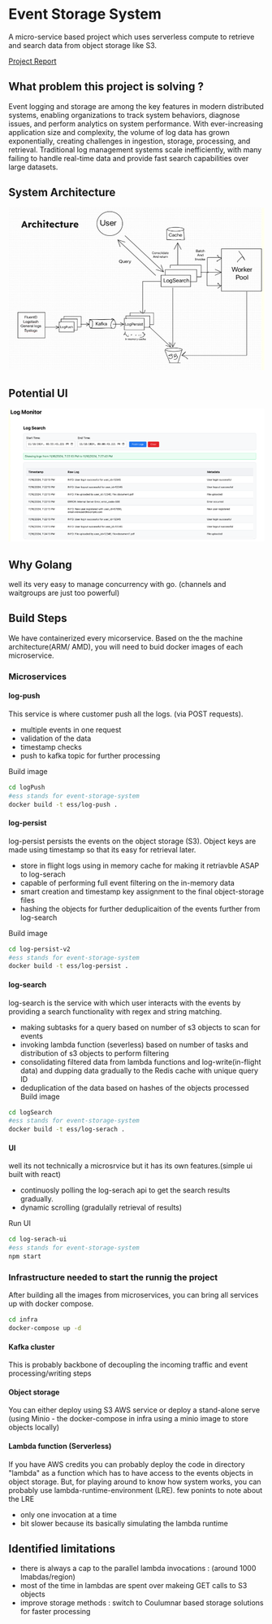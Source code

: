 # Event Storage System
A micro-service based project which uses serverless compute to retrieve and search data from object storage like S3.

[Project Report](https://drive.google.com/file/d/1XUzXbl59cbNiDq2CCOysHPKWMzEyuUAa/view?usp=sharing)

## What problem this project is solving ?
Event logging and storage are among the key features in modern distributed systems, enabling organizations to track system behaviors, diagnose issues, and perform analytics on system performance. With ever-increasing application size and complexity, the volume of log data has grown exponentially, creating challenges in ingestion, storage, processing, and retrieval. Traditional log management systems scale inefficiently, with many failing to handle real-time data and provide fast search capabilities over large datasets.

## System Architecture
![System Architecture](docs/architecture.png)

## Potential UI 
![UI](docs/ui1.png)

## Why Golang
well its very easy to manage concurrency with go. (channels and waitgroups are just too powerful)
## Build Steps

We have containerized every micorservice. Based on the the machine architecture(ARM/ AMD), you will need to buid docker images of each microservice.

### Microservices

#### log-push
This service is where customer push all the logs. (via POST requests). 
- multiple events in one request
- validation of the data
- timestamp checks
- push to kafka topic for further processing

Build image 
```bash
cd logPush
#ess stands for event-storage-system
docker build -t ess/log-push .
```

#### log-persist
log-persist persists the events on the object storage (S3). Object keys are made using timestamp so that its easy for retrieval later.
- store in flight logs using in memory cache for making it retriavble ASAP to log-serach
- capable of performing full event filtering on the in-memory data
- smart creation and timestamp key assignment to the final object-storage files
- hashing the objects for further deduplicaition of the events further from log-search

Build image 
```bash
cd log-persist-v2
#ess stands for event-storage-system
docker build -t ess/log-persist .
```

#### log-search

log-search is the service with which user interacts with the events by providing a search functionality with regex and string matching.
- making subtasks for a query based on number of s3 objects to scan for events
- invoking lambda function (severless) based on number of tasks and distribution of s3 objects to perform filtering
- consolidating filtered data from lambda functions and log-write(in-flight data) and dupping data gradually to the Redis cache with unique query ID
- deduplication of the data based on hashes of the objects processed
Build image 
```bash
cd logSearch
#ess stands for event-storage-system
docker build -t ess/log-serach .
```

#### UI
well its not technically a microsrvice but it has its own features.(simple ui built with react)
- continuosly polling the log-serach api to get the search results gradually. 
- dynamic scrolling (gradulally retrieval of results) 

Run UI
```bash
cd log-serach-ui
#ess stands for event-storage-system
npm start
```

### Infrastructure needed to start the runnig the project
After building all the images from microservices, you can bring all services up with docker compose.

```bash
cd infra
docker-compose up -d
```

#### Kafka cluster
This is probably backbone of decoupling the incoming traffic and event processing/writing steps

#### Object storage
You can either deploy using S3 AWS service or deploy a stand-alone serve (using Minio - the docker-compose in infra using a minio image to store objects locally)

#### Lambda function (Serverless)

If you have AWS credits you can probably deploy the code in directory "lambda" as a function which has to have access to the events objects in object storage.
But, for playing around to know how system works, you can probably use lambda-runtime-environment (LRE). 
few ponints to note about the LRE
- only one invocation at a time
- bit slower because its basically simulating the lambda runtime


## Identified limitations
- there is always a cap to the parallel lambda invocations : (around 1000 lmabdas/region)
- most of the time in lambdas are spent over makeing GET calls to S3 objects
- improve storage methods : switch to Coulumnar based storage solutions for faster processing

